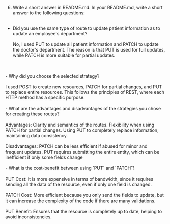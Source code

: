 6. Write a short answer in README.md. In your README.md, write a short answer to the following questions:
<br><br>

- Did you use the same type of route to update patient information as to update an employee's department?
<br><br>
 No, I used PUT to update all patient information and PATCH to update the doctor's department. The reason is that PUT 
is used for full updates, while PATCH is more suitable for partial updates.
<br> 
<br>
- Why did you choose the selected strategy?
<br><br>
  I used POST to create new resources, PATCH for partial changes, and PUT to replace entire resources. This follows the principles of REST, 
where each HTTP method has a specific purpose.
<br>
<br>
- What are the advantages and disadvantages of the strategies you chose for creating these routes?
<br><br>
  Advantages:
  Clarity and semantics of the routes.
  Flexibility when using PATCH for partial changes.
  Using PUT to completely replace information, maintaining data consistency.
  <br><br>
  Disadvantages:
  PATCH can be less efficient if abused for minor and frequent updates.
  PUT requires submitting the entire entity, which can be inefficient if only some fields change
<br>
<br>
- What is the cost-benefit between using `PUT` and `PATCH`? <br><br>
  PUT Cost: It is more expensive in terms of bandwidth, since it requires sending all the data of 
  the resource, even if only one field is changed.<br><br>
  PATCH Cost: More efficient because you only send the fields to update, but it can increase the complexity 
  of the code if there are many validations.<br><br>
  PUT Benefit: Ensures that the resource is completely up to date, helping to avoid inconsistencies.
<br>  

